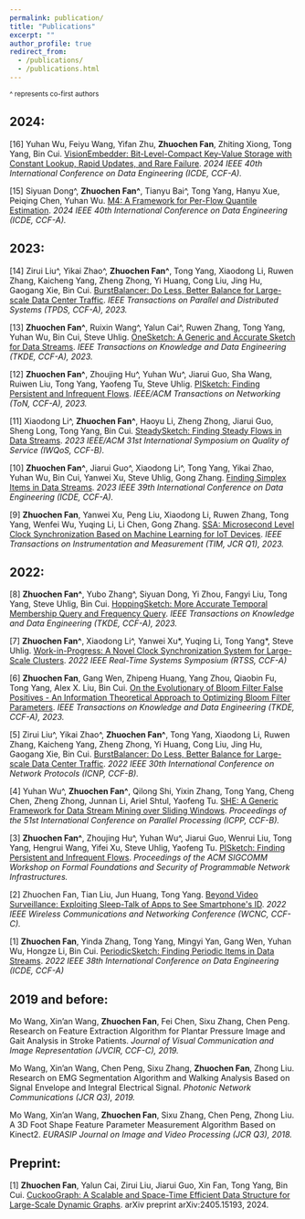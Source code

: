 ```yaml
---
permalink: publication/
title: "Publications"
excerpt: ""
author_profile: true
redirect_from: 
  - /publications/
  - /publications.html
---
```

<small> ^ represents co-first authors</small>

## 2024:
  [16] Yuhan Wu, Feiyu Wang, Yifan Zhu, **Zhuochen Fan**, Zhiting Xiong, Tong Yang, Bin Cui. [VisionEmbedder: Bit-Level-Compact Key-Value Storage with Constant Lookup, Rapid Updates, and Rare Failure](../files/VisionEmbedder.pdf). *2024 IEEE 40th International Conference on Data Engineering (ICDE, CCF-A).*
  
  [15] Siyuan Dong^, **Zhuochen Fan^**, Tianyu Bai^, Tong Yang, Hanyu Xue, Peiqing Chen, Yuhan Wu. [M4: A Framework for Per-Flow Quantile Estimation](../files/M4.pdf). *2024 IEEE 40th International Conference on Data Engineering (ICDE, CCF-A).*
  
## 2023:
  [14] Zirui Liu^, Yikai Zhao^, **Zhuochen Fan^**, Tong Yang, Xiaodong Li, Ruwen Zhang, Kaicheng Yang, Zheng Zhong, Yi Huang, Cong Liu, Jing Hu, Gaogang Xie, Bin Cui. [BurstBalancer: Do Less, Better Balance for Large-scale Data Center Traffic](../files/BurstBalancer_TPDS.pdf). *IEEE Transactions on Parallel and Distributed Systems (TPDS, CCF-A), 2023.* 

  [13] **Zhuochen Fan^**, Ruixin Wang^, Yalun Cai^, Ruwen Zhang, Tong Yang, Yuhan Wu, Bin Cui, Steve Uhlig. [OneSketch: A Generic and Accurate Sketch for Data Streams](../files/OneSketch.pdf). *IEEE Transactions on Knowledge and Data Engineering (TKDE, CCF-A), 2023.*

  [12] **Zhuochen Fan^**, Zhoujing Hu^, Yuhan Wu^, Jiarui Guo, Sha Wang, Ruiwen Liu, Tong Yang, Yaofeng Tu, Steve Uhlig. [PISketch: Finding Persistent and Infrequent Flows](../files/PISketch_ToN.pdf). *IEEE/ACM Transactions on Networking (ToN, CCF-A), 2023.*

  [11] Xiaodong Li^, **Zhuochen Fan^**, Haoyu Li, Zheng Zhong, Jiarui Guo, Sheng Long, Tong Yang, Bin Cui. [SteadySketch: Finding Steady Flows in Data Streams](../files/SteadySketch_IWQoS.pdf). *2023 IEEE/ACM 31st International Symposium on Quality of Service (IWQoS, CCF-B).*

  [10] **Zhuochen Fan^**, Jiarui Guo^, Xiaodong Li^, Tong Yang, Yikai Zhao, Yuhan Wu, Bin Cui, Yanwei Xu, Steve Uhlig, Gong Zhang. [Finding Simplex Items in Data Streams](../files/X-Sketch.pdf). *2023 IEEE 39th International Conference on Data Engineering (ICDE, CCF-A).*

  [9] **Zhuochen Fan**, Yanwei Xu, Peng Liu, Xiaodong Li, Ruwen Zhang, Tong Yang, Wenfei Wu, Yuqing Li, Li Chen, Gong Zhang. [SSA: Microsecond Level Clock Synchronization Based on Machine Learning for IoT Devices](../files/SSA.pdf). *IEEE Transactions on Instrumentation and Measurement (TIM, JCR Q1), 2023.*

## 2022:
  [8] **Zhuochen Fan^**, Yubo Zhang^, Siyuan Dong, Yi Zhou, Fangyi Liu, Tong Yang, Steve Uhlig, Bin Cui. [HoppingSketch: More Accurate Temporal Membership Query and Frequency Query](../files/HoppingSketch.pdf). *IEEE Transactions on Knowledge and Data Engineering (TKDE, CCF-A), 2023.*

  [7] **Zhuochen Fan^**, Xiaodong Li^, Yanwei Xu*, Yuqing Li, Tong Yang*, Steve Uhlig. [Work-in-Progress: A Novel Clock Synchronization System for Large-Scale Clusters](../files/CAT-Sync.pdf). *2022 IEEE Real-Time Systems Symposium (RTSS, CCF-A)*

  [6] **Zhuochen Fan**, Gang Wen, Zhipeng Huang, Yang Zhou, Qiaobin Fu, Tong Yang, Alex X. Liu, Bin Cui. [On the Evolutionary of Bloom Filter False Positives - An Information Theoretical Approach to Optimizing Bloom Filter Parameters](../files/BloomFilter-FP.pdf). *IEEE Transactions on Knowledge and Data Engineering (TKDE, CCF-A), 2023.*

  [5] Zirui Liu^, Yikai Zhao^, **Zhuochen Fan^**, Tong Yang, Xiaodong Li, Ruwen Zhang, Kaicheng Yang, Zheng Zhong, Yi Huang, Cong Liu, Jing Hu, Gaogang Xie, Bin Cui. [BurstBalancer: Do Less, Better Balance for Large-scale Data Center Traffic](../files/BurstBalancer_ICNP.pdf). *2022 IEEE 30th International Conference on Network Protocols (ICNP, CCF-B).*

  [4] Yuhan Wu^, **Zhuochen Fan^**, Qilong Shi, Yixin Zhang, Tong Yang, Cheng Chen, Zheng Zhong, Junnan Li, Ariel Shtul, Yaofeng Tu. [SHE: A Generic Framework for Data Stream Mining over Sliding Windows](../files/SHE.pdf). *Proceedings of the 51st International Conference on Parallel Processing (ICPP, CCF-B).* 

  [3] **Zhuochen Fan^**, Zhoujing Hu^, Yuhan Wu^, Jiarui Guo, Wenrui Liu, Tong Yang, Hengrui Wang, Yifei Xu, Steve Uhlig, Yaofeng Tu. [PISketch: Finding Persistent and Infrequent Flows](../files/PISketch_SIGCOMMW.pdf). *Proceedings of the ACM SIGCOMM Workshop on Formal Foundations and Security of Programmable Network Infrastructures.*

  [2] Zhuochen Fan, Tian Liu, Jun Huang, Tong Yang. [Beyond Video Surveillance: Exploiting Sleep-Talk of Apps to See Smartphone's ID](../files/IDCam.pdf). *2022 IEEE Wireless Communications and Networking Conference (WCNC, CCF-C).* 

  [1] **Zhuochen Fan**, Yinda Zhang, Tong Yang, Mingyi Yan, Gang Wen, Yuhan Wu, Hongze Li, Bin Cui. [PeriodicSketch: Finding Periodic Items in Data Streams](../files/PeriodicSketch.pdf). *2022 IEEE 38th International Conference on Data Engineering (ICDE, CCF-A)*

## 2019 and before:

Mo Wang, Xin’an Wang, **Zhuochen Fan**, Fei Chen, Sixu Zhang, Chen Peng. Research on Feature Extraction Algorithm for Plantar Pressure Image and Gait Analysis in Stroke Patients. *Journal of Visual Communication and Image Representation (JVCIR, CCF-C), 2019.*

Mo Wang, Xin’an Wang, Chen Peng, Sixu Zhang, **Zhuochen Fan**, Zhong Liu. Research on EMG Segmentation Algorithm and Walking Analysis Based on Signal Envelope and Integral Electrical Signal. *Photonic Network Communications (JCR Q3), 2019.* 

Mo Wang, Xin’an Wang, **Zhuochen Fan**, Sixu Zhang, Chen Peng, Zhong Liu. A 3D Foot Shape Feature Parameter Measurement Algorithm Based on Kinect2. *EURASIP Journal on Image and Video Processing (JCR Q3), 2018.*

## Preprint:
  [1] **Zhuochen Fan**, Yalun Cai, Zirui Liu, Jiarui Guo, Xin Fan, Tong Yang, Bin Cui. [CuckooGraph: A Scalable and Space-Time Efficient Data Structure for Large-Scale Dynamic Graphs](https://arxiv.org/pdf/2405.15193). arXiv preprint arXiv:2405.15193, 2024.


